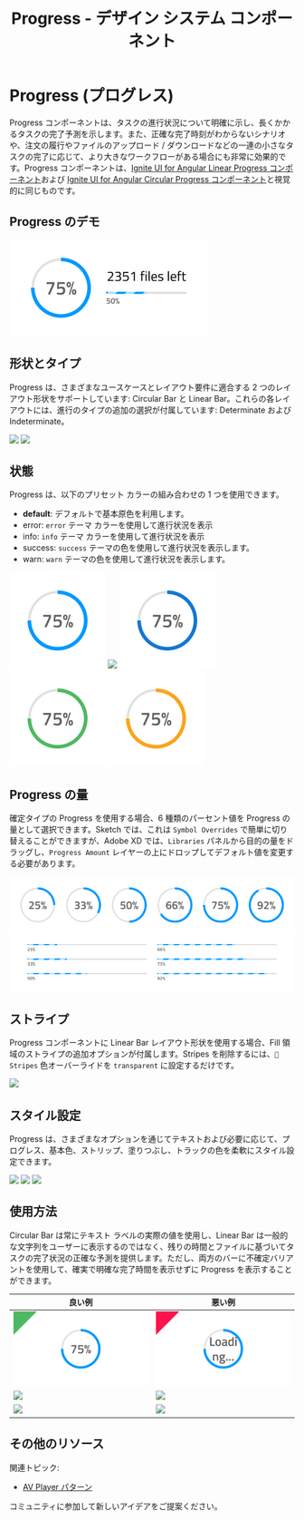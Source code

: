 ﻿---
title: Progress - デザイン システム コンポーネント
_description: Progress コンポーネント シンボルは、タスクの状態、進捗、完了をビジュアルで示すインジケーターです。
_keywords: デザイン システム, デザイン システム UX, UI キット, Sketch, Ignite UI for Angular, Sketch to Angular, Angular, Angular デザイン システム, Sketch からコードをエクスポート, Angular 用のデザイン キット, Sketch HTML, Sketch to HTML, Sketch UI キット
_language: ja
---

# Progress (プログレス)

Progress コンポーネントは、タスクの進行状況について明確に示し、長くかかるタスクの完了予測を示します。また、正確な完了時刻がわからないシナリオや、注文の履行やファイルのアップロード / ダウンロードなどの一連の小さなタスクの完了に応じて、より大きなワークフローがある場合にも非常に効果的です。Progress コンポーネントは、[Ignite UI for Angular Linear Progress コンポーネント](https://jp.infragistics.com/products/ignite-ui-angular/angular/components/linear_progress.html)および [Ignite UI for Angular Circular Progress コンポーネント](https://jp.infragistics.com/products/ignite-ui-angular/angular/components/circular_progress.html)と視覚的に同じものです。

## Progress のデモ

<img class="responsive-img" src="../images/progress_demo.png" srcset="../images/progress_demo@2x.png 2x" />

## 形状とタイプ

Progress は、さまざまなユースケースとレイアウト要件に適合する 2 つのレイアウト形状をサポートしています: Circular Bar と Linear Bar。これらの各レイアウトには、進行のタイプの追加の選択が付属しています: Determinate および Indeterminate。

<img class="responsive-img" src="../images/progress_circular.png" srcset="../images/progress_circular@2x.png 2x" />
<img class="responsive-img" src="../images/progress_linear.png" srcset="../images/progress_linear@2x.png 2x" />

## 状態

Progress は、以下のプリセット カラーの組み合わせの 1 つを使用できます。

- **default**: デフォルトで基本原色を利用します。
- error: `error` テーマ カラーを使用して進行状況を表示
- info: `info` テーマ カラーを使用して進行状況を表示
- success: `success` テーマの色を使用して進行状況を表示します。
- warn: `warn` テーマの色を使用して進行状況を表示します。


<img class="responsive-img" src="../images/progress_default.png" srcset="../images/progress_default@2x.png 2x" />
<img class="responsive-img" src="../images/progress_error.png" srcset="../images/progress_error@2x.png 2x" />
<img class="responsive-img" src="../images/progress_info.png" srcset="../images/progress_info@2x.png 2x" />
<img class="responsive-img" src="../images/progress_success.png" srcset="../images/progress_success@2x.png 2x" />
<img class="responsive-img" src="../images/progress_warn.png" srcset="../images/progress_warn@2x.png 2x" />

## Progress の量

確定タイプの Progress を使用する場合、6 種類のパーセント値を Progress の量として選択できます。Sketch では、これは `Symbol Overrides` で簡単に切り替えることができますが、Adobe XD では、`Libraries` パネルから目的の量をドラッグし、`Progress Amount` レイヤーの上にドロップしてデフォルト値を変更する必要があります。 

<img class="responsive-img" src="../images/progress_circular-progress-amount.png" srcset="../images/progress_circular-progress-amount@2x.png 2x" />
<img class="responsive-img" src="../images/progress_linear-progress-amount.png" srcset="../images/progress_linear-progress-amount@2x.png 2x" />

## ストライプ

Progress コンポーネントに Linear Bar レイアウト形状を使用する場合、Fill 領域のストライプの追加オプションが付属します。Stripes を削除するには、`🌈 Stripes` 色オーバーライドを `transparent` に設定するだけです。

<img class="responsive-img" src="../images/progress_linearstripes.png" srcset="../images/progress_linearstripes@2x.png 2x" />

## スタイル設定

Progress は、さまざまなオプションを通じてテキストおよび必要に応じて、プログレス、基本色、ストリップ、塗りつぶし、トラックの色を柔軟にスタイル設定できます。

<img class="responsive-img" src="../images/progress_striped.png" srcset="../images/progress_striped@2x.png 2x" />
<img class="responsive-img" src="../images/progress_clear.png" srcset="../images/progress_clear@2x.png 2x" />
<img class="responsive-img" src="../images/progress_twocolor.png" srcset="../images/progress_twocolor@2x.png 2x" />

## 使用方法

Circular Bar は常にテキスト ラベルの実際の値を使用し、Linear Bar は一般的な文字列をユーザーに表示するのではなく、残りの時間とファイルに基づいてタスクの完了状況の正確な予測を提供します。ただし、両方のバーに不確定バリアントを使用して、確実で明確な完了時間を表示せずに Progress を表示することができます。

| 良い例                                                                             | 悪い例                                                                                 |
| ---------------------------------------------------------------------------------- | -------------------------------------------------------------------------------------- |
| <img class="responsive-img" src="../images/progress_do1.png" srcset="../images/progress_do1@2x.png 2x" /> | <img class="responsive-img" src="../images/progress_dont1.png" srcset="../images/progress_dont1@2x.png 2x" /> |
| <img class="responsive-img" src="../images/progress_do2.png" srcset="../images/progress_do2@2x.png 2x" /> | <img class="responsive-img" src="../images/progress_dont2.png" srcset="../images/progress_dont2@2x.png 2x" /> |
| <img class="responsive-img" src="../images/progress_do3.png" srcset="../images/progress_do3@2x.png 2x" /> | <img class="responsive-img" src="../images/progress_dont3.png" srcset="../images/progress_dont3@2x.png 2x" /> |

## その他のリソース

関連トピック:

- [AV Player パターン](../patterns/av.md)
  <div class="divider--half"></div>

コミュニティに参加して新しいアイデアをご提案ください。
